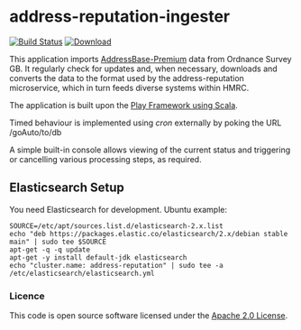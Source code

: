 #  address-reputation-ingester

[![Build Status](https://travis-ci.org/hmrc/address-reputation-ingester.svg?branch=master)](https://travis-ci.org/hmrc/address-reputation-ingester) [![Download](https://api.bintray.com/packages/hmrc/releases/address-reputation-ingester/images/download.svg)](https://bintray.com/hmrc/releases/address-reputation-ingester/_latestVersion)

This application imports [AddressBase-Premium](https://www.ordnancesurvey.co.uk/business-and-government/products/addressbase-premium.html)
data from Ordnance Survey GB. It regularly check for updates and, when necessary, downloads and converts the data to the format 
used by the address-reputation microservice, which in turn feeds diverse systems within HMRC.

The application is built upon the [Play Framework using Scala](https://www.playframework.com/documentation/2.3.x/ScalaHome).

Timed behaviour is implemented using *cron* externally by poking the URL /goAuto/to/db

A simple built-in console allows viewing of the current status and triggering or cancelling various processing steps, as required.

## Elasticsearch Setup

You need Elasticsearch for development. Ubuntu example:

```
SOURCE=/etc/apt/sources.list.d/elasticsearch-2.x.list
echo "deb https://packages.elastic.co/elasticsearch/2.x/debian stable main" | sudo tee $SOURCE
apt-get -q -q update
apt-get -y install default-jdk elasticsearch
echo "cluster.name: address-reputation" | sudo tee -a /etc/elasticsearch/elasticsearch.yml
```

### Licence

This code is open source software licensed under the [Apache 2.0 License]("http://www.apache.org/licenses/LICENSE-2.0.html").
    
